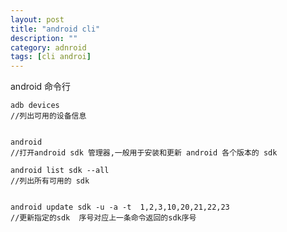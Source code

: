 ```yaml
---
layout: post
title: "android cli"
description: ""
category: adnroid
tags: [cli androi]
---
```


android 命令行


	adb devices
	//列出可用的设备信息


	android
	//打开android sdk 管理器,一般用于安装和更新 android 各个版本的 sdk

	android list sdk --all
	//列出所有可用的 sdk	


	android update sdk -u -a -t  1,2,3,10,20,21,22,23
	//更新指定的sdk  序号对应上一条命令返回的sdk序号

	

